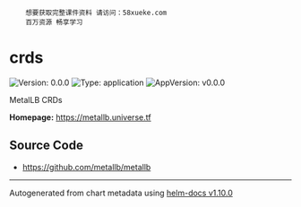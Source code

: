 ```### 此资源由 58学课资源站 收集整理 ###
	想要获取完整课件资料 请访问：58xueke.com
	百万资源 畅享学习

```
# crds

![Version: 0.0.0](https://img.shields.io/badge/Version-0.0.0-informational?style=flat-square) ![Type: application](https://img.shields.io/badge/Type-application-informational?style=flat-square) ![AppVersion: v0.0.0](https://img.shields.io/badge/AppVersion-v0.0.0-informational?style=flat-square)

MetalLB CRDs

**Homepage:** <https://metallb.universe.tf>

## Source Code

* <https://github.com/metallb/metallb>

----------------------------------------------
Autogenerated from chart metadata using [helm-docs v1.10.0](https://github.com/norwoodj/helm-docs/releases/v1.10.0)
